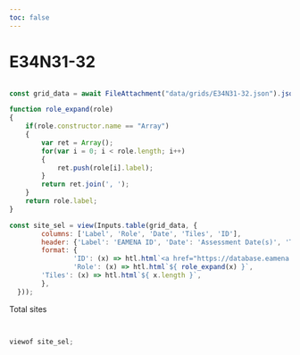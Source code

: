 ```yaml
---
toc: false
---
```

# E34N31-32

```js

const grid_data = await FileAttachment("data/grids/E34N31-32.json").json();

function role_expand(role)
{
	if(role.constructor.name == "Array")
	{
		var ret = Array();
		for(var i = 0; i < role.length; i++)
		{
			ret.push(role[i].label);
		}
		return ret.join(', ');
	}
	return role.label;
}

const site_sel = view(Inputs.table(grid_data, {
        columns: ['Label', 'Role', 'Date', 'Tiles', 'ID'],
        header: {'Label': 'EAMENA ID', 'Date': 'Assessment Date(s)', 'Tiles': 'Assessments', 'ID': ''},
        format: {
                'ID': (x) => htl.html`<a href="https://database.eamena.org/report/${ x }">EAMENA Link</a>`,
                'Role': (x) => htl.html`${ role_expand(x) }`,
		'Tiles': (x) => htl.html`${ x.length }`,
        },
  }));

```


<div class="grid grid-cols-3">
  <div class="card">
	<p> Total sites </p>
	<h2> </h2>
  </div>
  <div class="card">
  </div>
  <div class="card">
  </div>
</div>

```js

viewof site_sel;

```
